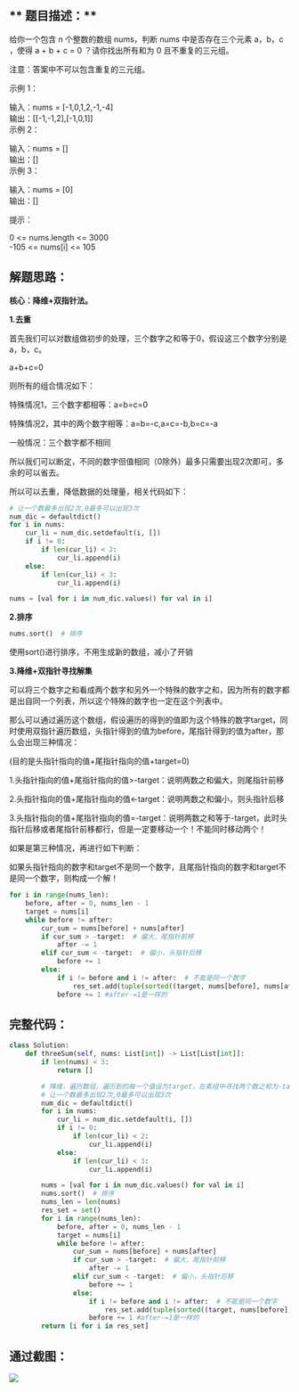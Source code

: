 
<BlogInfo id="1296" title="leetcode之三数之和" author="白日梦想猿" pv=0 read_times=0 pre_cost_time=113 category="leetcode100题" tag_list="['leetcode', '双指针', '降维']" create_time="2022.04.04 21:19:47.595698" update_time="2022.08.22 16:27:41" />

## **  题目描述：**

给你一个包含 n 个整数的数组 nums，判断 nums 中是否存在三个元素 a，b，c ，使得 a + b + c = 0 ？请你找出所有和为 0
且不重复的三元组。

注意：答案中不可以包含重复的三元组。

示例 1：

输入：nums = [-1,0,1,2,-1,-4]  
输出：[[-1,-1,2],[-1,0,1]]  
示例 2：

输入：nums = []  
输出：[]  
示例 3：

输入：nums = [0]  
输出：[]  


提示：

0 <= nums.length <= 3000  
-105 <= nums[i] <= 105

## **解题思路：**

**核心：降维+双指针法。**

**1.去重**

首先我们可以对数组做初步的处理，三个数字之和等于0，假设这三个数字分别是a，b，c。

a+b+c=0

则所有的组合情况如下：

特殊情况1，三个数字都相等：a=b=c=0

特殊情况2，其中的两个数字相等：a=b=-c,a=c=-b,b=c=-a

一般情况：三个数字都不相同



所以我们可以断定，不同的数字但值相同（0除外）最多只需要出现2次即可，多余的可以省去。

所以可以去重，降低数据的处理量，相关代码如下：


```python
# 让一个数最多出现2次,0最多可以出现3次
num_dic = defaultdict()
for i in nums:
    cur_li = num_dic.setdefault(i, [])
    if i != 0:
        if len(cur_li) < 2:
            cur_li.append(i)
    else:
        if len(cur_li) < 3:
            cur_li.append(i)

nums = [val for i in num_dic.values() for val in i]
```


**2.排序**


```python
nums.sort()  # 排序
```
使用sort()进行排序，不用生成新的数组，减小了开销


**3.降维+双指针寻找解集**

可以将三个数字之和看成两个数字和另外一个特殊的数字之和，因为所有的数字都是出自同一个列表，所以这个特殊的数字也一定在这个列表中。

那么可以通过遍历这个数组，假设遍历的得到的值即为这个特殊的数字target，同时使用双指针遍历数组，头指针得到的值为before，尾指针得到的值为after，那么会出现三种情况：

(目的是头指针指向的值+尾指针指向的值+target=0)

1.头指针指向的值+尾指针指向的值>-target：说明两数之和偏大，则尾指针前移

2.头指针指向的值+尾指针指向的值<-target：说明两数之和偏小，则头指针后移

3.头指针指向的值+尾指针指向的值=-target：说明两数之和等于-target，此时头指针后移或者尾指针前移都行，但是一定要移动一个！不能同时移动两个！

如果是第三种情况，再进行如下判断：

如果头指针指向的数字和target不是同一个数字，且尾指针指向的数字和target不是同一个数字，则构成一个解！


```python
for i in range(nums_len):
    before, after = 0, nums_len - 1
    target = nums[i]
    while before != after:
        cur_sum = nums[before] + nums[after]
        if cur_sum > -target:  # 偏大，尾指针前移
            after -= 1
        elif cur_sum < -target:  # 偏小，头指针后移
            before += 1
        else:
            if i != before and i != after:  # 不能是同一个数字
                res_set.add(tuple(sorted((target, nums[before], nums[after]))))  # 转成元组才能hash，才能作为字典的键
            before += 1 #after-=1是一样的
```


## **完整代码：**


```python
class Solution:
    def threeSum(self, nums: List[int]) -> List[List[int]]:
        if len(nums) < 3:
            return []

        # 降维，遍历数组，遍历到的每一个值设为target，在素组中寻找两个数之和为-target的数
        # 让一个数最多出现2次,0最多可以出现3次
        num_dic = defaultdict()
        for i in nums:
            cur_li = num_dic.setdefault(i, [])
            if i != 0:
                if len(cur_li) < 2:
                    cur_li.append(i)
            else:
                if len(cur_li) < 3:
                    cur_li.append(i)

        nums = [val for i in num_dic.values() for val in i]
        nums.sort()  # 排序
        nums_len = len(nums)
        res_set = set()
        for i in range(nums_len):
            before, after = 0, nums_len - 1
            target = nums[i]
            while before != after:
                cur_sum = nums[before] + nums[after]
                if cur_sum > -target:  # 偏大，尾指针前移
                    after -= 1
                elif cur_sum < -target:  # 偏小，头指针后移
                    before += 1
                else:
                    if i != before and i != after:  # 不能是同一个数字
                        res_set.add(tuple(sorted((target, nums[before], nums[after]))))  # 转成元组才能hash，才能作为字典的键
                    before += 1 #after-=1是一样的
        return [i for i in res_set]
```

## **通过截图：**
![](../media/image/2022/04/04/image-20220404211934-1.png)












































